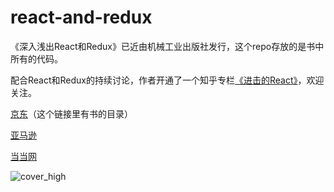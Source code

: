 # react-and-redux

《深入浅出React和Redux》已近由机械工业出版社发行，这个repo存放的是书中所有的代码。

配合React和Redux的持续讨论，作者开通了一个知乎专栏[《进击的React》](https://zhuanlan.zhihu.com/advancing-react)，欢迎关注。

[京东](https://item.jd.com/12373270119.html)（这个链接里有书的目录）

[亚马逊](https://www.amazon.cn/%E6%B7%B1%E5%85%A5%E6%B5%85%E5%87%BAReact%E5%92%8CRedux-%E7%A8%8B%E5%A2%A8/dp/B072BM636Z/ref=sr_1_1?ie=UTF8&qid=1494646329&sr=8-1&keywords=%E6%B7%B1%E5%85%A5%E6%B5%85%E5%87%BAreact%E5%92%8Credux)

[当当网](http://product.dangdang.com/25072226.html)

![cover_high](https://cloud.githubusercontent.com/assets/239291/25560742/c3199d9a-2d8e-11e7-81a9-4e11c518e512.jpg)



